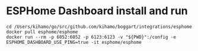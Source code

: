 # ESPHome Dashboard install and run

```
cd /Users/kihamo/go/src/github.com/kihamo/boggart/integrations/esphome
docker pull esphome/esphome
docker run --rm -p 6052:6052 -p 6123:6123 -v "${PWD}":/config -e ESPHOME_DASHBOARD_USE_PING=true -it esphome/esphome
```